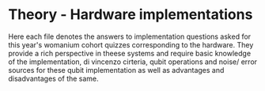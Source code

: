 # Theory - Hardware implementations

Here each file denotes the answers to implementation questions asked for this year's womanium cohort quizzes corresponding to the hardware.  They provide a rich perspective in theese systems and require basic knowledge of the implementation, di vincenzo cirteria, qubit operations and noise/ error sources for these qubit implementation as well as advantages and disadvantages of the same.